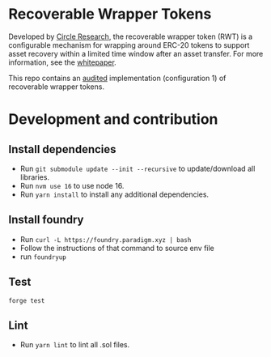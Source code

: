  # Recoverable Wrapper Tokens

Developed by [Circle Research](https://www.circle.com/en/circle-research), the recoverable wrapper token (RWT) is a configurable mechanism for wrapping
around ERC-20 tokens to support asset recovery within a limited time window after an asset transfer. For more information, see the [whitepaper](https://www.circle.com/hubfs/Circle%20Research/Whitepapers/Recoverable_Wrapper_Tokens_Circle_Research.pdf).

This repo contains an [audited](https://github.com/circlefin/recoverable-wrapper/tree/master/audit) implementation (configuration 1) of recoverable wrapper tokens.

# Development and contribution

## Install dependencies

- Run `git submodule update --init --recursive` to update/download all libraries.
- Run `nvm use 16` to use node 16.
- Run `yarn install` to install any additional dependencies.

## Install foundry

- Run `curl -L https://foundry.paradigm.xyz | bash`
- Follow the instructions of that command to source env file
- run `foundryup`

## Test

`forge test`

## Lint

- Run `yarn lint` to lint all .sol files.
